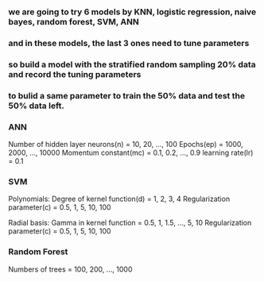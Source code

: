 ### we are going to try 6 models by KNN, logistic regression, naive bayes, random forest, SVM, ANN
### and in these models, the last 3 ones need to tune parameters
### so build a model with the stratified random sampling 20% data and record the tuning parameters
### to bulid a same parameter to train the 50% data and test the 50% data left.

### ANN 
  
  Number of hidden layer neurons(n) = 10, 20, ..., 100
  Epochs(ep) = 1000, 2000, ..., 10000
  Momentum constant(mc) = 0.1, 0.2, ..., 0.9
  learning rate(lr) = 0.1
### SVM
  
  Polynomials:
    Degree of kernel function(d) = 1, 2, 3, 4
    Regularization parameter(c) = 0.5, 1, 5, 10, 100
  
  Radial basis:
    Gamma in kernel function = 0.5, 1, 1.5, ..., 5, 10
    Regularization parameter(c) = 0.5, 1, 5, 10, 100

### Random Forest

  Numbers of trees = 100, 200, ..., 1000